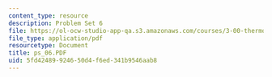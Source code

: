 ```yaml
---
content_type: resource
description: Problem Set 6
file: https://ol-ocw-studio-app-qa.s3.amazonaws.com/courses/3-00-thermodynamics-of-materials-fall-2002/5fd42489924650d4f6ed341b9546aab8_ps_06.PDF
file_type: application/pdf
resourcetype: Document
title: ps_06.PDF
uid: 5fd42489-9246-50d4-f6ed-341b9546aab8
---
```

